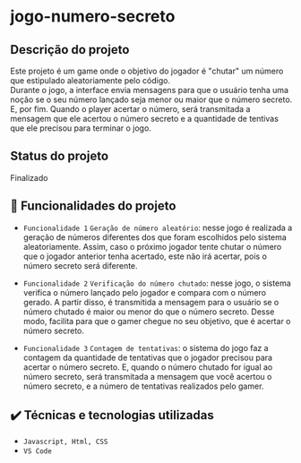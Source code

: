 # jogo-numero-secreto

## Descrição do projeto
Este projeto é um game onde o objetivo do jogador é "chutar" um número que estipulado aleatoriamente pelo código.  
Durante o jogo, a interface envia mensagens para que o usuário tenha uma noção se o seu número lançado seja menor ou maior que o número secreto.  
E, por fim. Quando o player acertar o número, será transmitada a mensagem que ele acertou o número secreto e a quantidade de tentivas que ele precisou para terminar o jogo.

## Status do projeto
Finalizado

## 🔨 Funcionalidades do projeto
- `Funcionalidade 1` `Geração de número aleatório`: nesse jogo é realizada a geração de números diferentes dos que foram escolhidos pelo sistema aleatoriamente. Assim, caso o próximo jogador tente chutar o número que o jogador anterior tenha acertado, este não irá acertar, pois o número secreto será diferente.

- `Funcionalidade 2` `Verificação do número chutado`: nesse jogo, o sistema verifica o número lançado pelo jogador e compara com o número gerado. A partir disso, é transmitida a mensagem para o usuário se o número chutado é maior ou menor do que o número secreto. Desse modo, facilita para que o gamer chegue no seu objetivo, que é acertar o número secreto.  

- `Funcionalidade 3` `Contagem de tentativas`: o sistema do jogo faz a contagem da quantidade de tentativas que o jogador precisou para acertar o número secreto. E, quando o número chutado for igual ao número secreto, será transmitada a mensagem que você acertou o número secreto, e a número de tentativas realizados pelo gamer.

## ✔️ Técnicas e tecnologias utilizadas

- ``Javascript, Html, CSS``
- ``VS Code``




